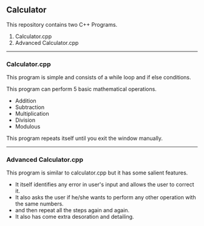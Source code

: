 ## Calculator

This repository contains two C++ Programs.

1.  Calculator.cpp
2.  Advanced Calculator.cpp

---

### Calculator.cpp

This program is simple and consists of a while loop and if else conditions.

This program can perform 5 basic mathematical operations.

*   Addition
*   Subtraction
*   Multiplication
*   Division
*   Modulous

This program repeats itself until you exit the window manually.

---

### Advanced Calculator.cpp

This program is similar to calculator.cpp but it has some salient features.

*   It itself identifies any error in user's input and allows the user to correct it. 
*   It also asks the user if he/she wants to perform any other operation with the same numbers.
*   and then repeat all the steps again and again.
*   It also has come extra desoration and detailing.
